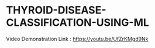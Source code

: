 # THYROID-DISEASE-CLASSIFICATION-USING-ML


Video Demonstration Link : https://youtu.be/UfZrKMgd9Nk
